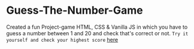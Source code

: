 # Guess-The-Number-Game
 Created a fun Project-game HTML, CSS & Vanilla JS in which you have to guess a number between 1 and 20 and check that's correct or not. `Try it yourself and check your highest score` [here](https://getdebarghya07.github.io/Guess-The-Number-Game/)
